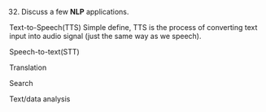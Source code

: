 32.  Discuss a few **NLP** applications.

Text-to-Speech(TTS) 
Simple define, TTS is the process of converting text input into audio signal (just the same way as we speech). 

Speech-to-text(STT)

Translation

Search

Text/data analysis

